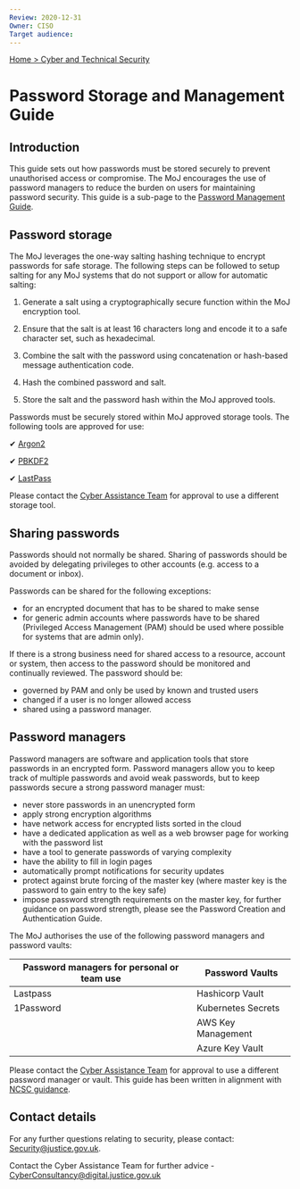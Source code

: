 ```yaml
---
Review: 2020-12-31
Owner: CISO
Target audience:
---
```


[Home > Cyber and Technical Security](home-security-policies-guides.md)

# Password Storage and Management Guide

## Introduction

This guide sets out how passwords must be stored securely to prevent unauthorised access or compromise. The MoJ encourages the use of password managers to reduce the burden on users for maintaining password security. This guide is a sub-page to the [Password Management Guide](../password-management-guide/).

## Password storage

The MoJ leverages the one-way salting hashing technique to encrypt passwords for safe storage. The following steps can be followed to setup salting for any MoJ systems that do not support or allow for automatic salting:

1. Generate a salt using a cryptographically secure function within the MoJ encryption tool.

2. Ensure that the salt is at least 16 characters long and encode it to a safe character set, such as hexadecimal.

3. Combine the salt with the password using concatenation or hash-based message authentication code.

4. Hash the combined password and salt.

5. Store the salt and the password hash within the MoJ approved tools.

Passwords must be securely stored within MoJ approved storage tools. The following tools are approved for use:

✔ [Argon2](https://en.wikipedia.org/wiki/Argon2)

✔ [PBKDF2](https://en.wikipedia.org/wiki/PBKDF2)

✔ [LastPass](https://github.com/ministryofjustice/security-guidance/blob/master/guides/using-lastpass.md)

Please contact the [Cyber Assistance Team](mailto:CyberConsultancy@digital.justice.gov.uk) for approval to use a different storage tool.

## Sharing passwords

Passwords should not normally be shared. Sharing of passwords should be avoided by delegating privileges to other accounts (e.g. access to a document or inbox).

Passwords can be shared for the following exceptions:

- for an encrypted document that has to be shared to make sense
- for generic admin accounts where passwords have to be shared (Privileged Access Management (PAM) should be used where possible for systems that are admin only).

If there is a strong business need for shared access to a resource, account or system, then access to the password should be monitored and continually reviewed. The password should be:

- governed by PAM and only be used by known and trusted users
- changed if a user is no longer allowed access
- shared using a password manager.

## Password managers

Password managers are software and application tools that store passwords in an encrypted form. Password managers allow you to keep track of multiple passwords and avoid weak passwords, but to keep passwords secure a strong password manager must:

- never store passwords in an unencrypted form
- apply strong encryption algorithms
- have network access for encrypted lists sorted in the cloud
- have a dedicated application as well as a web browser page for working with the password list
- have a tool to generate passwords of varying complexity
- have the ability to fill in login pages
- automatically prompt notifications for security updates
- protect against brute forcing of the master key (where master key is the password to gain entry to the key safe)
- impose password strength requirements on the master key, for further guidance on password strength, please see the Password Creation and Authentication Guide.

The MoJ authorises the use of the following password managers and password vaults:

| Password managers for personal or team use | Password Vaults |
|--- |---|
| Lastpass | Hashicorp Vault |
| 1Password | Kubernetes Secrets |
| | AWS Key Management |
| | Azure Key Vault |

Please contact the [Cyber Assistance Team](mailto:CyberConsultancy@digital.justice.gov.uk) for approval to use a different password manager or vault.
This guide has been written in alignment with [NCSC guidance](https://www.ncsc.gov.uk/collection/passwords/updating-your-approach).

## Contact details

For any further questions relating to security, please contact: [Security@justice.gov.uk](mailto:security@justice.gov.uk).

Contact the Cyber Assistance Team for further advice - [CyberConsultancy@digital.justice.gov.uk](mailto:CyberConsultancy@digital.justice.gov.uk)
